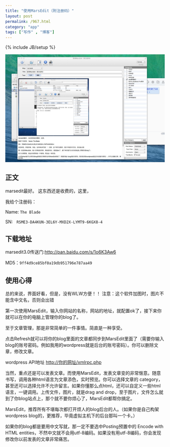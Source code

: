 ```yaml
---
title: "使用MarsEdit（附注册码）"
layout: post
permalink: /967.html
category: "app"
tags: ["写作" , "博客"]
---
```

{% include JB/setup %}

<a href="/wp-content/uploads/sinapicv2-backup/967-ww1-bmiddle-a316108djw1enwaiysh4jj211p0pdn48.jpg" target="_blank"><img src="/wp-content/uploads/sinapicv2-backup/967-ww1-large-a316108djw1enwaiysh4jj211p0pdn48.jpg" alt="使用MarsEdit（附注册码）" /></a>

## 正文

marsedit最好。 这东西还是收费的，这里，

我给个注册码：

Name: `The Blade`

SN:   `RSME3-DA4KUN-3EL6Y-MXD2X-LYMT9-6KGX8-4`
## 下载地址
marsedit3.0传送门:<http://pan.baidu.com/s/1o6K3Aw6>

MD5：`9ff4d9ce85bf0a19db951796e787aa49`


## 使用心得

总的来说，界面好看，但是，没有WLW方便！！ 注意：这个软件加图时，图片不能含中文名，否则会出错

第一次使用MarsEdit，输入你网站的名称，网站的地址，就配置ok了，接下来你就可以在你的电脑上管理你的blog了。

至于文章管理，那是非常简单的一件事情。简直是一种享受。

点击Refresh就可以将你的blog里面的文章都同步到MarsEdit里面了（需要你输入blog的账号密码。例如我用的wordpress就是后台的账号密码）。你可以删除文章，修改文章。

wordpress API地址 <a href="http://你的网址/xmlrpc.php" rel="nofollow">http://你的网址/xmlrpc.php</a>

当然，重点还是可以发表文章。而使用MarsEdit，发表文章变的非常惬意。随意书写，调用各种html语言为文章添色，实时预览。你可以选择文章的 category，甚至还可以选择允许不允许留言。如果你懂那么点html，还可以自定义一些html语言，一键调用。上传文件，图片，就是drag and drop，至于图片，文件怎么就到了你blog站点上，那个就不要你烦心了，MarsEdit都帮你搞定。

MarsEdit，推荐所有不堪每次都打开烦人的blog后台的人。（如果你是自己构架wordpress blog的，更推荐，毕竟虚拟主机下的后台那叫一个卡。）

如果你的blog都是要用中文写就，那一定不要选中Posting预置中的 Encode with HTML entities，不然中文就不会用utf-8编码。如果没有用utf-8编码，你会发现修改你以前发表的文章非常痛苦。

